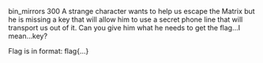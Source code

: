 bin_mirrors
300
A strange character wants to help us escape the Matrix but he is missing a key that will allow him to use a secret phone line that will transport us out of it. Can you give him what he needs to get the flag...I mean...key?

Flag is in format: flag{...}

